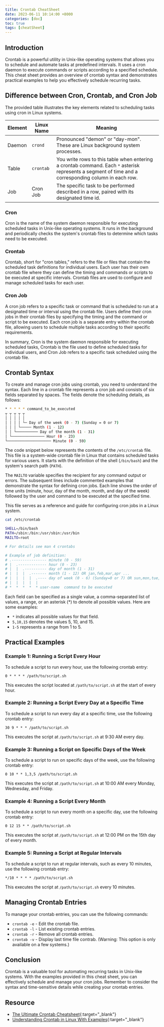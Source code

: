 ```yaml
---
title: Crontab CheatSheet
date: 2023-06-11 10:14:00 +8000
categories: [doc]
toc: true
tags: [cheatSheet]
---
```


## Introduction

Crontab is a powerful utility in Unix-like operating systems that allows you to schedule and automate tasks at predefined intervals. It uses a cron daemon to execute commands or scripts according to a specified schedule. This cheat sheet provides an overview of crontab syntax and demonstrates practical examples to help you effectively schedule recurring tasks.

## Difference between Cron, Crontab, and Cron Job

The provided table illustrates the key elements related to scheduling tasks using cron in Linux systems.

| Element | Linux Name | Meaning                                                                                                                                                             |
|---------|------------|---------------------------------------------------------------------------------------------------------------------------------------------------------------------|
| Daemon  | `crond`    | Pronounced "demon" or "day-mon". These are Linux background system processes.                                                                                      |
| Table   | `crontab`  | You write rows to this table when entering a crontab command. Each `*` asterisk represents a segment of time and a corresponding column in each row.                |
| Job     | Cron Job   | The specific task to be performed described in a row, paired with its designated time id.                                                                             |

### Cron

Cron is the name of the system daemon responsible for executing scheduled tasks in Unix-like operating systems. It runs in the background and periodically checks the system's crontab files to determine which tasks need to be executed.

### Crontab

Crontab, short for "cron tables," refers to the file or files that contain the scheduled task definitions for individual users. Each user has their own crontab file where they can define the timing and commands or scripts to be executed at specific intervals. Crontab files are used to configure and manage scheduled tasks for each user.

### Cron Job

A cron job refers to a specific task or command that is scheduled to run at a designated time or interval using the crontab file. Users define their cron jobs in their crontab files by specifying the timing and the command or script to be executed. Each cron job is a separate entry within the crontab file, allowing users to schedule multiple tasks according to their specific requirements.

In summary, Cron is the system daemon responsible for executing scheduled tasks, Crontab is the file used to define scheduled tasks for individual users, and Cron Job refers to a specific task scheduled using the crontab file.

## Crontab Syntax

To create and manage cron jobs using crontab, you need to understand the syntax. Each line in a crontab file represents a cron job and consists of six fields separated by spaces. The fields denote the scheduling details, as follows:

```bash
* * * * * command_to_be_executed
┬ ┬ ┬ ┬ ┬
│ │ │ │ │
│ │ │ │ └─ Day of the week (0 - 7) (Sunday = 0 or 7)
│ │ │ └───── Month (1 - 12)
│ │ └────────── Day of the month (1 - 31)
│ └─────────────── Hour (0 - 23)
└──────────────────── Minute (0 - 59)
```

The code snippet below represents the contents of the `/etc/crontab` file. This file is a system-wide crontab file in Linux that contains scheduled tasks for various users. It starts with the definition of the shell (`/bin/bash`) and the system's search path (`PATH`).

The `MAILTO` variable specifies the recipient for any command output or errors. The subsequent lines include commented examples that demonstrate the syntax for defining cron jobs. Each line shows the order of time units (minute, hour, day of the month, month, and day of the week) followed by the user and command to be executed at the specified time.

This file serves as a reference and guide for configuring cron jobs in a Linux system.

```bash
cat /etc/crontab

SHELL=/bin/bash
PATH=/sbin:/bin:/usr/sbin:/usr/bin
MAILTO=root

# For details see man 4 crontabs

# Example of job definition:
# .---------------- minute (0 - 59)
# |  .------------- hour (0 - 23)
# |  |  .---------- day of month (1 - 31)
# |  |  |  .------- month (1 - 12) OR jan,feb,mar,apr ...
# |  |  |  |  .---- day of week (0 - 6) (Sunday=0 or 7) OR sun,mon,tue,wed,thu,fri,sat
# |  |  |  |  |
# *  *  *  *  * user-name  command to be executed
```

Each field can be specified as a single value, a comma-separated list of values, a range, or an asterisk (*) to denote all possible values. Here are some examples:

- `*` indicates all possible values for that field.
- `5,10,15` denotes the values 5, 10, and 15.
- `1-5` represents a range from 1 to 5.

## Practical Examples

### Example 1: Running a Script Every Hour

To schedule a script to run every hour, use the following crontab entry:

```plaintext
0 * * * * /path/to/script.sh
```

This executes the script located at `/path/to/script.sh` at the start of every hour.

### Example 2: Running a Script Every Day at a Specific Time

To schedule a script to run every day at a specific time, use the following crontab entry:

```plaintext
30 9 * * * /path/to/script.sh
```

This executes the script at `/path/to/script.sh` at 9:30 AM every day.

### Example 3: Running a Script on Specific Days of the Week

To schedule a script to run on specific days of the week, use the following crontab entry:

```plaintext
0 10 * * 1,3,5 /path/to/script.sh
```

This executes the script at `/path/to/script.sh` at 10:00 AM every Monday, Wednesday, and Friday.

### Example 4: Running a Script Every Month

To schedule a script to run every month on a specific day, use the following crontab entry:

```plaintext
0 12 15 * * /path/to/script.sh
```

This executes the script at `/path/to/script.sh` at 12:00 PM on the 15th day of every month.

### Example 5: Running a Script at Regular Intervals

To schedule a script to run at regular intervals, such as every 10 minutes, use the following crontab entry:

```plaintext
*/10 * * * * /path/to/script.sh
```

This executes the script at `/path/to/script.sh` every 10 minutes.

## Managing Crontab Entries

To manage your crontab entries, you can use the following commands:

- `crontab -e` - Edit the crontab file.
- `crontab -l` - List existing crontab entries.
- `crontab -r` - Remove all crontab entries.
- `crontab -v` - Display last time file contrab. (Warning: This option is only available on a few systems.)

## Conclusion

Crontab is a valuable tool for automating recurring tasks in Unix-like systems. With the examples provided in this cheat sheet, you can effectively schedule and manage your cron jobs. Remember to consider the syntax and time-sensitive details while creating your crontab entries.

## Resource

- [The Ultimate Crontab Cheatsheet](https://www.codementor.io/@akul08/the-ultimate-crontab-cheatsheet-5op0f7o4r){:target="_blank"}
- [Understanding Crontab in Linux With Examples](https://linuxhandbook.com/crontab/){:target="_blank"}
